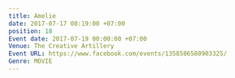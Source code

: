 ```yaml
---
title: Amelie
date: 2017-07-17 08:19:00 +07:00
position: 18
Event date: 2017-07-19 00:00:00 +07:00
Venue: The Creative Artillery
Event URL: https://www.facebook.com/events/1358586580903325/
Genre: MOVIE
---
```


